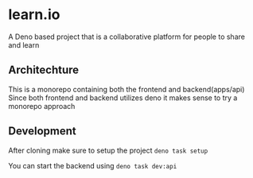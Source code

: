 # learn.io

A Deno based project that is a collaborative platform for people to share and
learn

## Architechture

This is a monorepo containing both the frontend and backend(apps/api) Since both
frontend and backend utilizes deno it makes sense to try a monorepo approach

## Development

After cloning make sure to setup the project `deno task setup`

You can start the backend using `deno task dev:api`
